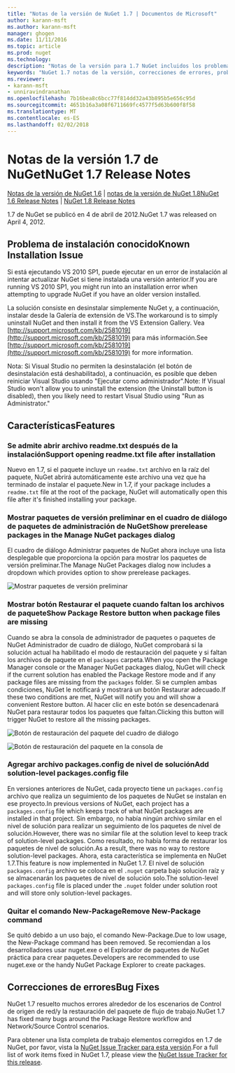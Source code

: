 ```yaml
---
title: "Notas de la versión de NuGet 1.7 | Documentos de Microsoft"
author: karann-msft
ms.author: karann-msft
manager: ghogen
ms.date: 11/11/2016
ms.topic: article
ms.prod: nuget
ms.technology: 
description: "Notas de la versión para 1.7 NuGet incluidos los problemas conocidos, correcciones de errores, las funciones agregadas y dcr."
keywords: "NuGet 1.7 notas de la versión, correcciones de errores, problemas, conocidos agregan características, DCR"
ms.reviewer:
- karann-msft
- unniravindranathan
ms.openlocfilehash: 7b16bea8c6bcc77f814dd32a43b895b5e656c95d
ms.sourcegitcommit: 4651b16a3a08f6711669fc4577f5d63b600f8f58
ms.translationtype: MT
ms.contentlocale: es-ES
ms.lasthandoff: 02/02/2018
---
```

# <a name="nuget-17-release-notes"></a><span data-ttu-id="83235-104">Notas de la versión 1.7 de NuGet</span><span class="sxs-lookup"><span data-stu-id="83235-104">NuGet 1.7 Release Notes</span></span>

<span data-ttu-id="83235-105">[Notas de la versión de NuGet 1.6](../release-notes/nuget-1.6.md) | [notas de la versión de NuGet 1.8](../release-notes/nuget-1.8.md)</span><span class="sxs-lookup"><span data-stu-id="83235-105">[NuGet 1.6 Release Notes](../release-notes/nuget-1.6.md) | [NuGet 1.8 Release Notes](../release-notes/nuget-1.8.md)</span></span>

<span data-ttu-id="83235-106">1.7 de NuGet se publicó en 4 de abril de 2012.</span><span class="sxs-lookup"><span data-stu-id="83235-106">NuGet 1.7 was released on April 4, 2012.</span></span>

## <a name="known-installation-issue"></a><span data-ttu-id="83235-107">Problema de instalación conocido</span><span class="sxs-lookup"><span data-stu-id="83235-107">Known Installation Issue</span></span>
<span data-ttu-id="83235-108">Si está ejecutando VS 2010 SP1, puede ejecutar en un error de instalación al intentar actualizar NuGet si tiene instalada una versión anterior.</span><span class="sxs-lookup"><span data-stu-id="83235-108">If you are running VS 2010 SP1, you might run into an installation error when attempting to upgrade NuGet if you have an older version installed.</span></span>

<span data-ttu-id="83235-109">La solución consiste en desinstalar simplemente NuGet y, a continuación, instalar desde la Galería de extensión de VS.</span><span class="sxs-lookup"><span data-stu-id="83235-109">The workaround is to simply uninstall NuGet and then install it from the VS Extension Gallery.</span></span>  <span data-ttu-id="83235-110">Vea [http://support.microsoft.com/kb/2581019](http://support.microsoft.com/kb/2581019) para más información.</span><span class="sxs-lookup"><span data-stu-id="83235-110">See [http://support.microsoft.com/kb/2581019](http://support.microsoft.com/kb/2581019) for more information.</span></span>

<span data-ttu-id="83235-111">Nota: Si Visual Studio no permiten la desinstalación (el botón de desinstalación está deshabilitado), a continuación, es posible que deben reiniciar Visual Studio usando "Ejecutar como administrador".</span><span class="sxs-lookup"><span data-stu-id="83235-111">Note: If Visual Studio won't allow you to uninstall the extension (the Uninstall button is disabled), then you likely need to restart Visual Studio using "Run as Administrator."</span></span>

## <a name="features"></a><span data-ttu-id="83235-112">Características</span><span class="sxs-lookup"><span data-stu-id="83235-112">Features</span></span>

### <a name="support-opening-readmetxt-file-after-installation"></a><span data-ttu-id="83235-113">Se admite abrir archivo readme.txt después de la instalación</span><span class="sxs-lookup"><span data-stu-id="83235-113">Support opening readme.txt file after installation</span></span>
<span data-ttu-id="83235-114">Nuevo en 1.7, si el paquete incluye un `readme.txt` archivo en la raíz del paquete, NuGet abrirá automáticamente este archivo una vez que ha terminado de instalar el paquete.</span><span class="sxs-lookup"><span data-stu-id="83235-114">New in 1.7, if your package includes a `readme.txt` file at the root of the package, NuGet will automatically open this file after it's finished installing your package.</span></span>

### <a name="show-prerelease-packages-in-the-manage-nuget-packages-dialog"></a><span data-ttu-id="83235-115">Mostrar paquetes de versión preliminar en el cuadro de diálogo de paquetes de administración de NuGet</span><span class="sxs-lookup"><span data-stu-id="83235-115">Show prerelease packages in the Manage NuGet packages dialog</span></span>
<span data-ttu-id="83235-116">El cuadro de diálogo Administrar paquetes de NuGet ahora incluye una lista desplegable que proporciona la opción para mostrar los paquetes de versión preliminar.</span><span class="sxs-lookup"><span data-stu-id="83235-116">The Manage NuGet Packages dialog now includes a dropdown which provides option to show prerelease packages.</span></span>

![Mostrar paquetes de versión preliminar](./media/prerelease-dropdown.png)

### <a name="show-package-restore-button-when-package-files-are-missing"></a><span data-ttu-id="83235-118">Mostrar botón Restaurar el paquete cuando faltan los archivos de paquete</span><span class="sxs-lookup"><span data-stu-id="83235-118">Show Package Restore button when package files are missing</span></span>
<span data-ttu-id="83235-119">Cuando se abra la consola de administrador de paquetes o paquetes de NuGet Administrador de cuadro de diálogo, NuGet comprobará si la solución actual ha habilitado el modo de restauración del paquete y si faltan los archivos de paquete en el `packages` carpeta.</span><span class="sxs-lookup"><span data-stu-id="83235-119">When you open the Package Manager console or the Manager NuGet packages dialog, NuGet will check if the current solution has enabled the Package Restore mode and if any package files are missing from the `packages` folder.</span></span> <span data-ttu-id="83235-120">Si se cumplen ambas condiciones, NuGet le notificará y mostrará un botón Restaurar adecuado.</span><span class="sxs-lookup"><span data-stu-id="83235-120">If these two conditions are met, NuGet will notify you and will show a convenient Restore button.</span></span> <span data-ttu-id="83235-121">Al hacer clic en este botón se desencadenará NuGet para restaurar todos los paquetes que faltan.</span><span class="sxs-lookup"><span data-stu-id="83235-121">Clicking this button will trigger NuGet to restore all the missing packages.</span></span>

![Botón de restauración del paquete del cuadro de diálogo](./media/packagerestore-dialog.png)

![Botón de restauración del paquete en la consola de](./media/packagerestore-console.png)

### <a name="add-solution-level-packagesconfig-file"></a><span data-ttu-id="83235-124">Agregar archivo packages.config de nivel de solución</span><span class="sxs-lookup"><span data-stu-id="83235-124">Add solution-level packages.config file</span></span>
<span data-ttu-id="83235-125">En versiones anteriores de NuGet, cada proyecto tiene un `packages.config` archivo que realiza un seguimiento de los paquetes de NuGet se instalan en ese proyecto.</span><span class="sxs-lookup"><span data-stu-id="83235-125">In previous versions of NuGet, each project has a `packages.config` file which keeps track of what NuGet packages are installed in that project.</span></span> <span data-ttu-id="83235-126">Sin embargo, no había ningún archivo similar en el nivel de solución para realizar un seguimiento de los paquetes de nivel de solución.</span><span class="sxs-lookup"><span data-stu-id="83235-126">However, there was no similar file at the solution level to keep track of solution-level packages.</span></span> <span data-ttu-id="83235-127">Como resultado, no había forma de restaurar los paquetes de nivel de solución.</span><span class="sxs-lookup"><span data-stu-id="83235-127">As a result, there was no way to restore solution-level packages.</span></span>
<span data-ttu-id="83235-128">Ahora, esta característica se implementa en NuGet 1.7.</span><span class="sxs-lookup"><span data-stu-id="83235-128">This feature is now implemented in NuGet 1.7.</span></span> <span data-ttu-id="83235-129">El nivel de solución `packages.config` archivo se coloca en el `.nuget` carpeta bajo solución raíz y se almacenarán los paquetes de nivel de solución solo.</span><span class="sxs-lookup"><span data-stu-id="83235-129">The solution-level `packages.config` file is placed under the `.nuget` folder under solution root and will store only solution-level packages.</span></span>

### <a name="remove-new-package-command"></a><span data-ttu-id="83235-130">Quitar el comando New-Package</span><span class="sxs-lookup"><span data-stu-id="83235-130">Remove New-Package command</span></span>
<span data-ttu-id="83235-131">Se quitó debido a un uso bajo, el comando New-Package.</span><span class="sxs-lookup"><span data-stu-id="83235-131">Due to low usage, the New-Package command has been removed.</span></span> <span data-ttu-id="83235-132">Se recomiendan a los desarrolladores usar nuget.exe o el Explorador de paquetes de NuGet práctica para crear paquetes.</span><span class="sxs-lookup"><span data-stu-id="83235-132">Developers are recommended to use nuget.exe or the handy NuGet Package Explorer to create packages.</span></span>

## <a name="bug-fixes"></a><span data-ttu-id="83235-133">Correcciones de errores</span><span class="sxs-lookup"><span data-stu-id="83235-133">Bug Fixes</span></span>
<span data-ttu-id="83235-134">NuGet 1.7 resuelto muchos errores alrededor de los escenarios de Control de origen de red/y la restauración del paquete de flujo de trabajo.</span><span class="sxs-lookup"><span data-stu-id="83235-134">NuGet 1.7 has fixed many bugs around the Package Restore workflow and Network/Source Control scenarios.</span></span>

<span data-ttu-id="83235-135">Para obtener una lista completa de trabajo elementos corregidos en 1.7 de NuGet, por favor, vista la [NuGet Issue Tracker para esta versión](http://nuget.codeplex.com/workitem/list/advanced?keyword=&status=Closed&type=All&priority=All&release=NuGet%201.7&assignedTo=All&component=All&sortField=Votes&sortDirection=Descending&page=0).</span><span class="sxs-lookup"><span data-stu-id="83235-135">For a full list of work items fixed in NuGet 1.7, please view the [NuGet Issue Tracker for this release](http://nuget.codeplex.com/workitem/list/advanced?keyword=&status=Closed&type=All&priority=All&release=NuGet%201.7&assignedTo=All&component=All&sortField=Votes&sortDirection=Descending&page=0).</span></span>

